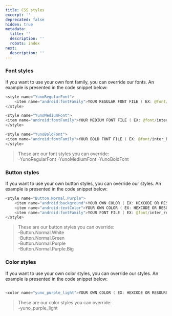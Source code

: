 ```yaml
---
title: CSS styles
excerpt: ''
deprecated: false
hidden: true
metadata:
  title: ''
  description: ''
  robots: index
next:
  description: ''
---
```

### Font styles

If you want to use your own font family, you can override our fonts. An example is presented in the code snippet below:

```kotlin
<style name="YunoRegularFont">
    <item name="android:fontFamily">YOUR REGULAR FONT FILE ( EX: @font/inter_regular.ttf)</item>
</style>

<style name="YunoMediumFont">
<item name="android:fontFamily">YOUR MEDIUM FONT FILE ( EX: @font/inter_medium.ttf)</item>
</style>

<style name="YunoBoldFont">
<item name="android:fontFamily">YOUR BOLD FONT FILE ( EX: @font/inter_bold.ttf)</item>
</style>
```

> These are our font styles you can override:  
> -YunoRegularFont -YunoMediumFont -YunoBoldFont

### Button styles

If you want to use your own button styles, you can override our styles. An example is presented in the code snippet below:

```kotlin
<style name="Button.Normal.Purple">
    <item name="android:background">YOUR OWN COLOR ( EX: HEXCODE OR RESOURCE )</item>
    <item name="android:textColor">YOUR OWN COLOR ( EX: HEXCODE OR RESOURCE )</item>
    <item name="android:fontFamily">YOUR FONT FILE ( EX: @font/inter_regular.ttf)</item>
</style>
```

> These are our button styles you can override:  
> -Button.Normal.White  
> -Button.Normal.Green  
> -Button.Normal.Purple  
> -Button.Normal.Purple.Big

### Color styles

If you want to use your own color styles, you can override our styles. An example is presented in the code snippet below:

```kotlin

<color name="yuno_purple_light">YOUR OWN COLOR ( EX: HEXCODE OR RESOURCE )</color>
```

> These are our color styles you can override:  
> -yuno_purple_light